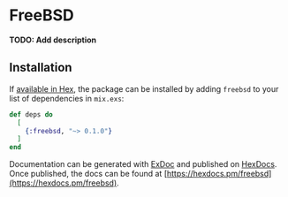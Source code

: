 # FreeBSD

**TODO: Add description**

## Installation

If [available in Hex](https://hex.pm/docs/publish), the package can be installed
by adding `freebsd` to your list of dependencies in `mix.exs`:

```elixir
def deps do
  [
    {:freebsd, "~> 0.1.0"}
  ]
end
```

Documentation can be generated with [ExDoc](https://github.com/elixir-lang/ex_doc)
and published on [HexDocs](https://hexdocs.pm). Once published, the docs can
be found at [https://hexdocs.pm/freebsd](https://hexdocs.pm/freebsd).

